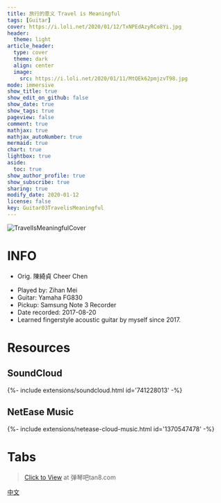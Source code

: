 ```yaml
---
title: 旅行的意义 Travel is Meaningful
tags: [Guitar]
cover: https://i.loli.net/2020/01/12/TxNPEdAzyRCo8Yi.jpg
header:
  theme: light
article_header:
  type: cover
  theme: dark
  align: center
  image:
    src: https://i.loli.net/2020/01/11/MtQEk62pmjzvT98.jpg
mode: immersive
show_title: true
show_edit_on_github: false
show_date: true
show_tags: true
pageview: false
comment: true
mathjax: true
mathjax_autoNumber: true
mermaid: true
chart: true
lightbox: true
aside:
  toc: true
show_author_profile: true
show_subscribe: true
sharing: true
modify_date: 2020-01-12
license: false
key: Guitar03TravelisMeaningful
---
```


![TravelIsMeaningfulCover](https://i.loli.net/2020/01/12/TxNPEdAzyRCo8Yi.jpg)

# INFO
* Orig. 陳綺貞 Cheer Chen
<!--more-->
* Played by: Zihan Mei
* Guitar: Yamaha FG830
* Pickup: Samsung Note 3 Recorder
* Date recorded: 2017-08-20
* Learned fingerstyle acoustic guitar by myself since 2017.

# Resources
## SoundCloud
<div>{%- include extensions/soundcloud.html id='741228013' -%}</div>

## NetEase Music
<div>{%- include extensions/netease-cloud-music.html id='1370547478' -%}</div>

# Tabs
> [Click to View](http://www.tan8.com/jitapu-54151.html) at 弹琴吧tan8.com

[中文](../zh/2017-08-20-travel-is-meaningful-zh.html)